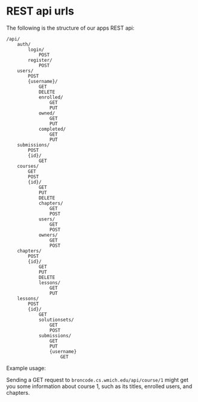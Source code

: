 # REST api urls

The following is the structure of our apps REST api:

```
/api/
    auth/
        login/
            POST
        register/
            POST
    users/
        POST
        {username}/
            GET
            DELETE
            enrolled/
                GET
                PUT
            owned/
                GET
                PUT
            completed/
                GET
                PUT
    submissions/
        POST
        {id}/
            GET
    courses/
        GET
        POST
        {id}/
            GET
            PUT
            DELETE
            chapters/
                GET
                POST
            users/
                GET
                POST
            owners/
                GET
                POST
    chapters/
        POST
        {id}/
            GET
            PUT
            DELETE
            lessons/
                GET
                PUT
    lessons/
        POST
        {id}/
            GET
            solutionsets/
                GET
                POST
            submissions/
                GET
                PUT
                {username}
                    GET
```

Example usage:

Sending a GET request to `broncode.cs.wmich.edu/api/course/1` might get you some information about course 1, such as its titles, enrolled users, and chapters.